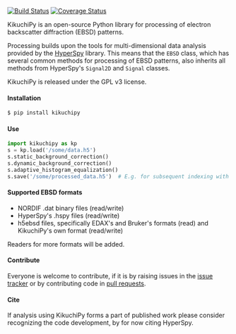 [![Build Status](https://api.travis-ci.org/kikuchipy/kikuchipy.svg?branch=master)](https://travis-ci.org/kikuchipy/kikuchipy) [![Coverage Status](https://coveralls.io/repos/github/kikuchipy/kikuchipy/badge.svg?branch=master)](https://coveralls.io/github/kikuchipy/kikuchipy?branch=master)

KikuchiPy is an open-source Python library for processing of electron
backscatter diffraction (EBSD) patterns.

Processing builds upon the tools for multi-dimensional data analysis
provided by the [HyperSpy](https://hyperspy.org/) library. This means that the
`EBSD` class, which has several common methods for processing of EBSD patterns,
also inherits all methods from HyperSpy's `Signal2D` and `Signal` classes.

KikuchiPy is released under the GPL v3 license.

#### Installation
```bash
$ pip install kikuchipy
```

#### Use
```python
import kikuchipy as kp
s = kp.load('/some/data.h5')
s.static_background_correction()
s.dynamic_background_correction()
s.adaptive_histogram_equalization()
s.save('/some/processed_data.h5')  # E.g. for subsequent indexing with EMsoft
```

#### Supported EBSD formats
* NORDIF .dat binary files (read/write)
* HyperSpy's .hspy files (read/write)
* h5ebsd files, specifically EDAX's and Bruker's formats (read) and
KikuchiPy's own format (read/write)

Readers for more formats will be added.

#### Contribute
Everyone is welcome to contribute, if it is by raising issues in the
[issue tracker](https://github.com/kikuchipy/kikuchipy/issues) or by
contributing code in [pull requests](https://github.com/kikuchipy/kikuchipy/pulls).

#### Cite
If analysis using KikuchiPy forms a part of published work please consider
recognizing the code development, by for now citing HyperSpy.
